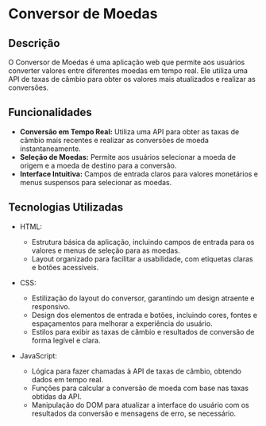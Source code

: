 # Conversor de Moedas

## Descrição

O Conversor de Moedas é uma aplicação web que permite aos usuários converter valores entre diferentes moedas em tempo real. Ele utiliza uma API de taxas de câmbio para obter os valores mais atualizados e realizar as conversões.

## Funcionalidades

- **Conversão em Tempo Real:** Utiliza uma API para obter as taxas de câmbio mais recentes e realizar as conversões de moeda instantaneamente.
- **Seleção de Moedas:** Permite aos usuários selecionar a moeda de origem e a moeda de destino para a conversão.
- **Interface Intuitiva:** Campos de entrada claros para valores monetários e menus suspensos para selecionar as moedas.

## Tecnologias Utilizadas

- HTML:

  - Estrutura básica da aplicação, incluindo campos de entrada para os valores e menus de seleção para as moedas.
  - Layout organizado para facilitar a usabilidade, com etiquetas claras e botões acessíveis.

- CSS:

  - Estilização do layout do conversor, garantindo um design atraente e responsivo.
  - Design dos elementos de entrada e botões, incluindo cores, fontes e espaçamentos para melhorar a experiência do usuário.
  - Estilos para exibir as taxas de câmbio e resultados de conversão de forma legível e clara.

- JavaScript:

  - Lógica para fazer chamadas à API de taxas de câmbio, obtendo dados em tempo real.
  - Funções para calcular a conversão de moeda com base nas taxas obtidas da API.
  - Manipulação do DOM para atualizar a interface do usuário com os resultados da conversão e mensagens de erro, se necessário.
